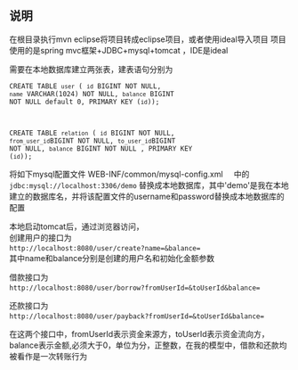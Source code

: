 ## 说明
在根目录执行mvn eclipse将项目转成eclipse项目，或者使用ideal导入项目
项目使用的是spring mvc框架+JDBC+mysql+tomcat ，IDE是ideal        

需要在本地数据库建立两张表，建表语句分别为   
<code>      
  CREATE TABLE `user` (
  `id` BIGINT NOT NULL,
  `name` VARCHAR(1024) NOT NULL,
  `balance` BIGINT NOT NULL default 0,
  PRIMARY KEY (`id`));

  CREATE TABLE `relation` (
  `id` BIGINT NOT NULL,
  `from_user_id`BIGINT NOT NULL,
  `to_user_id`BIGINT NOT NULL,
  `balance` BIGINT NOT NULL ,
  PRIMARY KEY (`id`));</code>       


将如下mysql配置文件
WEB-INF/common/mysql-config.xml    
中的      
<code>jdbc:mysql://localhost:3306/demo</code>
替换成本地数据库，其中'demo'是我在本地建立的数据库名，并将该配置文件的username和password替换成本地数据库的配置  

本地启动tomcat后，通过浏览器访问，        
创建用户的接口为        
<code>http://localhost:8080/user/create?name=&balance=</code>                      
其中name和balance分别是创建的用户名和初始化金额参数               

借款接口为                 
<code>http://localhost:8080/user/borrow?fromUserId=&toUserId&balance=</code>                      

还款接口为                
<code>http://localhost:8080/user/payback?fromUserId=&toUserId&balance=</code>       

在这两个接口中，fromUserId表示资金来源方，toUserId表示资金流向方，balance表示金额,必须大于0，单位为分，正整数，在我的模型中，借款和还款均被看作是一次转账行为        


















